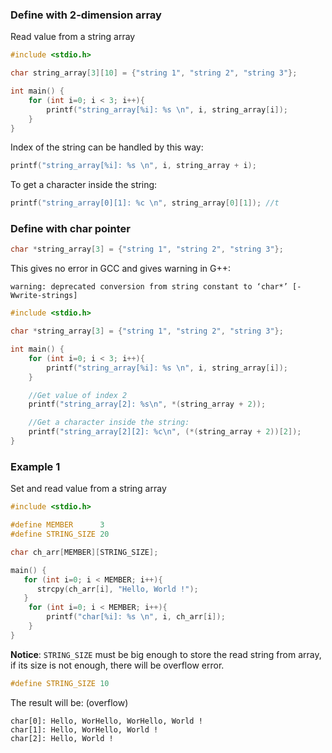 ### Define with 2-dimension array

Read value from a string array

```c
#include <stdio.h>

char string_array[3][10] = {"string 1", "string 2", "string 3"};

int main() {
	for (int i=0; i < 3; i++){
		printf("string_array[%i]: %s \n", i, string_array[i]);
	}
}
```

Index of the string can be handled by this way:

```c
printf("string_array[%i]: %s \n", i, string_array + i);
```

To get a character inside the string: 

```c
printf("string_array[0][1]: %c \n", string_array[0][1]); //t
```

### Define with char pointer

```c
char *string_array[3] = {"string 1", "string 2", "string 3"};
```

This gives no error in GCC and gives warning in G++:

```
warning: deprecated conversion from string constant to ‘char*’ [-Wwrite-strings]
```

```c
#include <stdio.h>

char *string_array[3] = {"string 1", "string 2", "string 3"};

int main() {
	for (int i=0; i < 3; i++){
		printf("string_array[%i]: %s \n", i, string_array[i]);
	}

	//Get value of index 2
	printf("string_array[2]: %s\n", *(string_array + 2));

	//Get a character inside the string: 
	printf("string_array[2][2]: %c\n", (*(string_array + 2))[2]);
}
```

### Example 1

Set and read value from a string array

```c
#include <stdio.h>

#define MEMBER      3
#define STRING_SIZE 20

char ch_arr[MEMBER][STRING_SIZE];

main() {
   for (int i=0; i < MEMBER; i++){
      strcpy(ch_arr[i], "Hello, World !");
   }
	for (int i=0; i < MEMBER; i++){
		printf("char[%i]: %s \n", i, ch_arr[i]);
	}
}
```

**Notice**: ``STRING_SIZE`` must be big enough to store the read string from array, if its size is not enough, there will be overflow error.

```c
#define STRING_SIZE 10
```

The result will be: (overflow)

```
char[0]: Hello, WorHello, WorHello, World ! 
char[1]: Hello, WorHello, World ! 
char[2]: Hello, World ! 
```